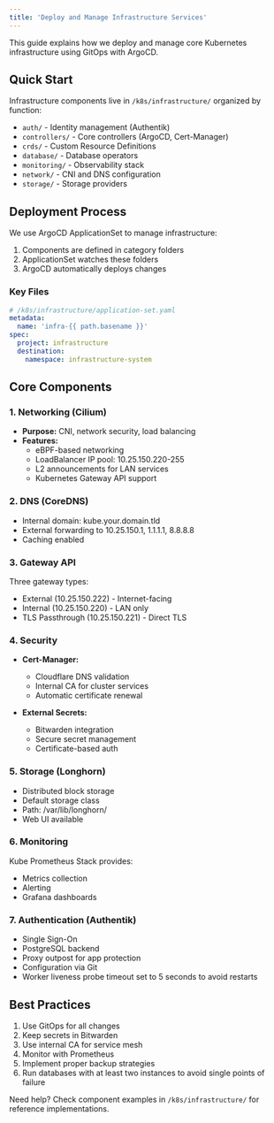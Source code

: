```yaml
---
title: 'Deploy and Manage Infrastructure Services'
---
```


This guide explains how we deploy and manage core Kubernetes infrastructure using GitOps with ArgoCD.

## Quick Start

Infrastructure components live in `/k8s/infrastructure/` organized by function:

- `auth/` - Identity management (Authentik)
- `controllers/` - Core controllers (ArgoCD, Cert-Manager)
- `crds/` - Custom Resource Definitions
- `database/` - Database operators
- `monitoring/` - Observability stack
- `network/` - CNI and DNS configuration
- `storage/` - Storage providers

## Deployment Process

We use ArgoCD ApplicationSet to manage infrastructure:

1. Components are defined in category folders
2. ApplicationSet watches these folders
3. ArgoCD automatically deploys changes

### Key Files

```yaml
# /k8s/infrastructure/application-set.yaml
metadata:
  name: 'infra-{{ path.basename }}'
spec:
  project: infrastructure
  destination:
    namespace: infrastructure-system
```

## Core Components

### 1. Networking (Cilium)

- **Purpose:** CNI, network security, load balancing
- **Features:**
  - eBPF-based networking
  - LoadBalancer IP pool: 10.25.150.220-255
  - L2 announcements for LAN services
  - Kubernetes Gateway API support

### 2. DNS (CoreDNS)

- Internal domain: kube.your.domain.tld
- External forwarding to 10.25.150.1, 1.1.1.1, 8.8.8.8
- Caching enabled

### 3. Gateway API

Three gateway types:

- External (10.25.150.222) - Internet-facing
- Internal (10.25.150.220) - LAN only
- TLS Passthrough (10.25.150.221) - Direct TLS

### 4. Security

- **Cert-Manager:**

  - Cloudflare DNS validation
  - Internal CA for cluster services
  - Automatic certificate renewal

- **External Secrets:**
  - Bitwarden integration
  - Secure secret management
  - Certificate-based auth

### 5. Storage (Longhorn)

- Distributed block storage
- Default storage class
- Path: /var/lib/longhorn/
- Web UI available

### 6. Monitoring

Kube Prometheus Stack provides:

- Metrics collection
- Alerting
- Grafana dashboards

### 7. Authentication (Authentik)

- Single Sign-On
- PostgreSQL backend
- Proxy outpost for app protection
- Configuration via Git
- Worker liveness probe timeout set to 5 seconds to avoid restarts

## Best Practices

1. Use GitOps for all changes
2. Keep secrets in Bitwarden
3. Use internal CA for service mesh
4. Monitor with Prometheus
5. Implement proper backup strategies
6. Run databases with at least two instances to avoid single points of failure

Need help? Check component examples in `/k8s/infrastructure/` for reference implementations.
